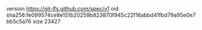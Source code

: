 version https://git-lfs.github.com/spec/v1
oid sha256:fe099574ce8e151b20259b823870f945c22f16abbd41fbd79a95e0e7bb5c5a76
size 23427
